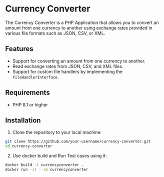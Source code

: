 # Currency Converter

The Currency Converter is a PHP Application that allows you to convert an amount from one currency to another using 
exchange rates provided in various file formats such as JSON, CSV, or XML.

## Features

- Support for converting an amount from one currency to another.
- Read exchange rates from JSON, CSV, and XML files.
- Support for custom file handlers by implementing the `FileHandlerInterface`.

## Requirements

- PHP 8.1 or higher

## Installation

1. Clone the repository to your local machine:

```bash
git clone https://github.com/your-username/currency-converter.git
cd currency-converter
```

2. Use docker build and Run Test cases using it:

```bash
docker build -t currencyconverter .
docker run -it --rm currencyconverter
```